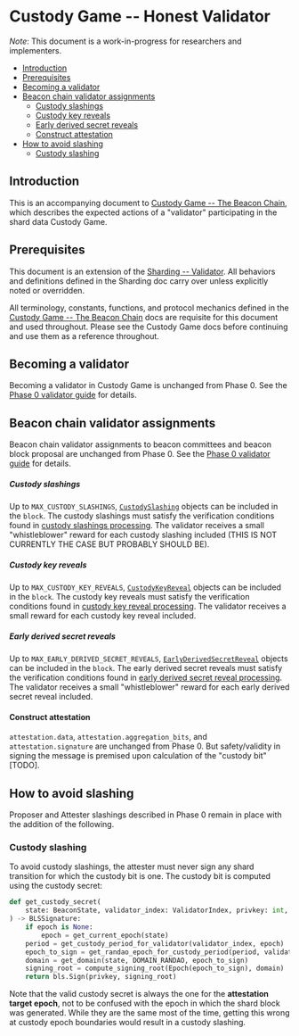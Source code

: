 # Custody Game -- Honest Validator

*Note*: This document is a work-in-progress for researchers and implementers.

<!-- mdformat-toc start --slug=github --no-anchors --maxlevel=6 --minlevel=2 -->

- [Introduction](#introduction)
- [Prerequisites](#prerequisites)
- [Becoming a validator](#becoming-a-validator)
- [Beacon chain validator assignments](#beacon-chain-validator-assignments)
  - [Custody slashings](#custody-slashings)
  - [Custody key reveals](#custody-key-reveals)
  - [Early derived secret reveals](#early-derived-secret-reveals)
  - [Construct attestation](#construct-attestation)
- [How to avoid slashing](#how-to-avoid-slashing)
  - [Custody slashing](#custody-slashing)

<!-- mdformat-toc end -->

## Introduction

This is an accompanying document to
[Custody Game -- The Beacon Chain](./beacon-chain.md), which describes the
expected actions of a "validator" participating in the shard data Custody Game.

## Prerequisites

This document is an extension of the
[Sharding -- Validator](../sharding/validator.md). All behaviors and definitions
defined in the Sharding doc carry over unless explicitly noted or overridden.

All terminology, constants, functions, and protocol mechanics defined in the
[Custody Game -- The Beacon Chain](./beacon-chain.md) docs are requisite for
this document and used throughout. Please see the Custody Game docs before
continuing and use them as a reference throughout.

## Becoming a validator

Becoming a validator in Custody Game is unchanged from Phase 0. See the
[Phase 0 validator guide](../../phase0/validator.md#becoming-a-validator) for
details.

## Beacon chain validator assignments

Beacon chain validator assignments to beacon committees and beacon block
proposal are unchanged from Phase 0. See the
[Phase 0 validator guide](../../phase0/validator.md#validator-assignments) for
details.

##### Custody slashings

Up to `MAX_CUSTODY_SLASHINGS`,
[`CustodySlashing`](./beacon-chain.md#custodyslashing) objects can be included
in the `block`. The custody slashings must satisfy the verification conditions
found in [custody slashings processing](beacon-chain.md#custody-slashings). The
validator receives a small "whistleblower" reward for each custody slashing
included (THIS IS NOT CURRENTLY THE CASE BUT PROBABLY SHOULD BE).

##### Custody key reveals

Up to `MAX_CUSTODY_KEY_REVEALS`,
[`CustodyKeyReveal`](./beacon-chain.md#custodykeyreveal) objects can be included
in the `block`. The custody key reveals must satisfy the verification conditions
found in [custody key reveal processing](beacon-chain.md#custody-key-reveals).
The validator receives a small reward for each custody key reveal included.

##### Early derived secret reveals

Up to `MAX_EARLY_DERIVED_SECRET_REVEALS`,
[`EarlyDerivedSecretReveal`](./beacon-chain.md#earlyderivedsecretreveal) objects
can be included in the `block`. The early derived secret reveals must satisfy
the verification conditions found in
[early derived secret reveal processing](beacon-chain.md#custody-key-reveals).
The validator receives a small "whistleblower" reward for each early derived
secret reveal included.

#### Construct attestation

`attestation.data`, `attestation.aggregation_bits`, and `attestation.signature`
are unchanged from Phase 0. But safety/validity in signing the message is
premised upon calculation of the "custody bit" [TODO].

## How to avoid slashing

Proposer and Attester slashings described in Phase 0 remain in place with the
addition of the following.

### Custody slashing

To avoid custody slashings, the attester must never sign any shard transition
for which the custody bit is one. The custody bit is computed using the custody
secret:

```python
def get_custody_secret(
    state: BeaconState, validator_index: ValidatorIndex, privkey: int, epoch: Epoch = None
) -> BLSSignature:
    if epoch is None:
        epoch = get_current_epoch(state)
    period = get_custody_period_for_validator(validator_index, epoch)
    epoch_to_sign = get_randao_epoch_for_custody_period(period, validator_index)
    domain = get_domain(state, DOMAIN_RANDAO, epoch_to_sign)
    signing_root = compute_signing_root(Epoch(epoch_to_sign), domain)
    return bls.Sign(privkey, signing_root)
```

Note that the valid custody secret is always the one for the **attestation
target epoch**, not to be confused with the epoch in which the shard block was
generated. While they are the same most of the time, getting this wrong at
custody epoch boundaries would result in a custody slashing.
